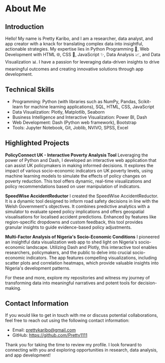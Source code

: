 # About Me

## Introduction
Hello! My name is Pretty Karibo, and I am a researcher, data analyst, and app creator with a knack for translating complex data into insightful, actionable strategies. My expertise lies in Python Programming 🐍, Web Development with HTML 🌐, CSS 🎨, JavaScript ✨, Data Analysis 📈, and Data Visualization 📊. I have a passion for leveraging data-driven insights to drive meaningful outcomes and creating innovative solutions through app development. 
## Technical Skills
- Programming: Python (with libraries such as NumPy, Pandas, Scikit-learn for machine learning applications), SQL, HTML, CSS, JavaScript
-	Data Visualization: Plotly, Matplotlib, Seaborn
-	Business Intelligence and Interactive Visualization: Power BI, Dash
-	Web Development: Dash (Python web framework), Bootstrap
-	Tools: Jupyter Notebook, Git, Joblib, NVIVO, SPSS, Excel


## Highlighted Projects
**PolicyConnect UK - Interactive Poverty Analysis Tool**
Leveraging the power of Python and Dash, I developed an interactive web application that can assist UK policymakers in making informed decisions. It explores the impact of various socio-economic indicators on UK poverty levels, using machine learning models to simulate the effects of policy changes on poverty reduction. This tool offers dynamic, real-time visualizations and policy recommendations based on user manipulation of indicators.

**SpeedWise AccidentReductor**
I created the SpeedWise AccidentReductor. It is a dynamic tool designed to inform road safety decisions in line with the Welsh Government's objectives. It combines predictive analytics with a simulator to evaluate speed policy implications and offers geospatial visualisations for localised accident predictions. Enhanced by features like region-specific dropdowns and custom feedback, this tool provides granular insights to guide evidence-based policy adjustments.

**Multi-Factor Analysis of Nigeria's Socio-Economic Conditions**
I pioneered an insightful data visualization web app to shed light on Nigeria's socio-economic landscape. Utilizing Dash and Plotly, this interactive tool enables researchers, policymakers, and the public to delve into crucial socio-economic indicators. The app features compelling visualizations, including scatter plots and correlation heatmaps, which provide valuable insights into Nigeria's development patterns.

For these and more, explore my repositories and witness my journey of transforming data into meaningful narratives and potent tools for decision-making.

## Contact Information
If you would like to get in touch with me or discuss potential collaborations, feel free to reach out using the following contact information:

- Email: prettykaribo@gmail.com
- GitHub: https://github.com/Pretty1111

Thank you for taking the time to review my profile. I look forward to connecting with you and exploring opportunities in research, data analysis, and app development!
